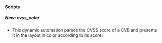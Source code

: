 
#### Scripts

##### New: cvss_color

- This dynamic automation parses the CVSS score of a CVE and presents it in the layout in color according to its score.

